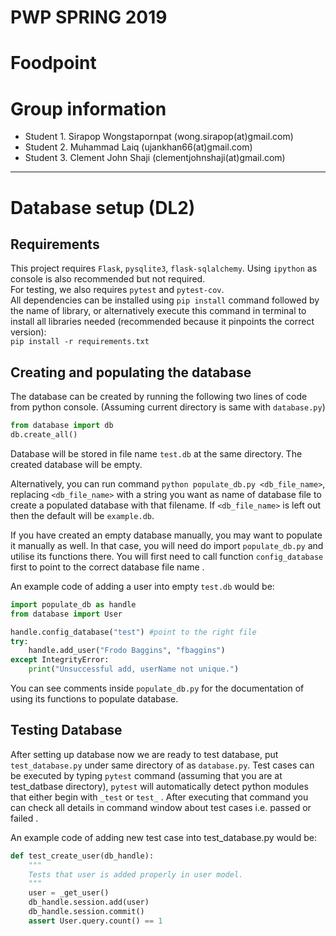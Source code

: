 # PWP SPRING 2019
# Foodpoint
# Group information
* Student 1. Sirapop Wongstapornpat (wong.sirapop(at)gmail.com)
* Student 2. Muhammad Laiq (ujankhan66(at)gmail.com)
* Student 3. Clement John Shaji (clementjohnshaji(at)gmail.com)
-----
# Database setup (DL2)
## Requirements
This project requires `Flask`, `pysqlite3`, `flask-sqlalchemy`. Using `ipython` as console is also recommended but not required.    
For testing, we also requires `pytest` and `pytest-cov`.    
All dependencies can be installed using `pip install` command followed by the name of library, or alternatively execute this command in terminal to install all libraries needed (recommended because it pinpoints the correct version):     
`pip install -r requirements.txt`    

## Creating and populating the database
The database can be created by running the following two lines of code from python console. (Assuming current directory is same with `database.py`)    
```python
from database import db    
db.create_all()    
```    
Database will be stored in file name `test.db` at the same directory. The created database will be empty.    

Alternatively, you can run command `python populate_db.py <db_file_name>`, replacing `<db_file_name>` with a string you want as name of database file to create a populated database with that filename. If `<db_file_name>` is left out then the default will be `example.db`.

If you have created an empty database manually, you may want to populate it manually as well. In that case, you will need do import `populate_db.py` and utilise its functions there. You will first need to call function `config_database` first to point to the correct database file name .

An example code of adding a user into empty `test.db` would be:    
```python
import populate_db as handle
from database import User

handle.config_database("test") #point to the right file
try:
    handle.add_user("Frodo Baggins", "fbaggins")
except IntegrityError:
    print("Unsuccessful add, userName not unique.")
```

You can see comments inside `populate_db.py` for the documentation of using its functions to populate database.
## Testing Database
After setting up database now we are ready to test database, put `test_database.py` under same directory of as `database.py`.
Test cases can be executed by typing `pytest` command (assuming that you are at test_datbase directory), `pytest`  will automatically detect python modules that either begin with `_test` or `test_` .
After executing that command you can check all details in command window about test cases i.e. passed or failed .

An example code of adding new test case into test_database.py would be:
```python
def test_create_user(db_handle):
    """
    Tests that user is added properly in user model.
    """
    user = _get_user()
    db_handle.session.add(user)
    db_handle.session.commit()
    assert User.query.count() == 1
```
